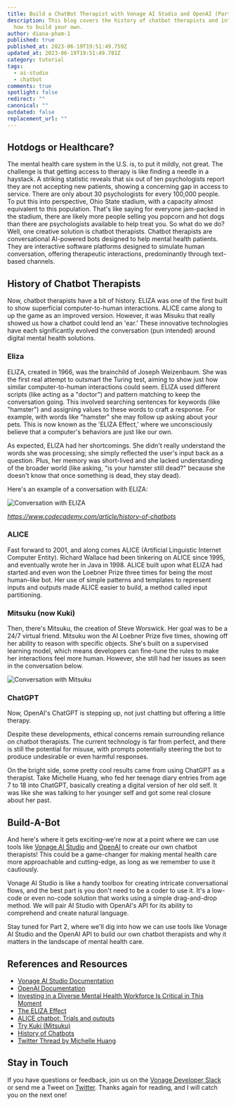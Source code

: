 ```yaml
---
title: Build a ChatBot Therapist with Vonage AI Studio and OpenAI (Part I)
description: This blog covers the history of chatbot therapists and introduces
  how to build your own.
author: diana-pham-1
published: true
published_at: 2023-06-19T19:51:49.759Z
updated_at: 2023-06-19T19:51:49.781Z
category: tutorial
tags:
  - ai-studio
  - chatbot
comments: true
spotlight: false
redirect: ""
canonical: ""
outdated: false
replacement_url: ""
---
```

## Hotdogs or Healthcare?

The mental health care system in the U.S. is, to put it mildly, not great. The challenge is that getting access to therapy is like finding a needle in a haystack. A striking statistic reveals that six out of ten psychologists report they are not accepting new patients, showing a concerning gap in access to service. There are only about 30 psychologists for every 100,000 people. To put this into perspective, Ohio State stadium, with a capacity almost equivalent to this population. That's like saying for everyone jam-packed in the stadium, there are likely more people selling you popcorn and hot dogs than there are psychologists available to help treat you. So what do we do? Well, one creative solution is chatbot therapists. Chatbot therapists are conversational AI-powered bots designed to help mental health patients. They are interactive software platforms designed to simulate human conversation, offering therapeutic interactions, predominantly through text-based channels.

## History of Chatbot Therapists

Now, chatbot therapists have a bit of history. ELIZA was one of the first built to show superficial computer-to-human interactions. ALICE came along to up the game as an improved version. However, it was Misuku that really showed us how a chatbot could lend an 'ear.' These innovative technologies have each significantly evolved the conversation (pun intended) around digital mental health solutions.

### Eliza

ELIZA, created in 1966, was the brainchild of Joseph Weizenbaum. She was the first real attempt to outsmart the Turing test, aiming to show just how similar computer-to-human interactions could seem. ELIZA used different scripts (like acting as a "doctor") and pattern matching to keep the conversation going. This involved searching sentences for keywords (like "hamster") and assigning values to these words to craft a response. For example, with words like "hamster" she may follow up asking about your pets. This is now known as the 'ELIZA Effect,' where we unconsciously believe that a computer's behaviors are just like our own.

As expected, ELIZA had her shortcomings. She didn't really understand the words she was processing; she simply reflected the user's input back as a question. Plus, her memory was short-lived and she lacked understanding of the broader world (like asking, "is your hamster still dead?" because she doesn't know that once something is dead, they stay dead).

Here's an example of a conversation with ELIZA:

![Conversation with ELIZA](/content/blog/build-a-chatbot-therapist-with-vonage-ai-studio-and-openai-part-i/eliza-convo.png "eliza-convo.png")

*https://www.codecademy.com/article/history-of-chatbots*

### ALICE

Fast forward to 2001, and along comes ALICE (Artificial Linguistic Internet Computer Entity). Richard Wallace had been tinkering on ALICE since 1995, and eventually wrote her in Java in 1998. ALICE built upon what ELIZA had started and even won the Loebner Prize three times for being the most human-like bot. Her use of simple patterns and templates to represent inputs and outputs made ALICE easier to build, a method called input partitioning.

### Mitsuku (now Kuki)

Then, there's Mitsuku, the creation of Steve Worswick. Her goal was to be a 24/7 virtual friend. Mitsuku won the AI Loebner Prize five times, showing off her ability to reason with specific objects. She's built on a supervised learning model, which means developers can fine-tune the rules to make her interactions feel more human. However, she still had her issues as seen in the conversation below.

![Conversation with Mitsuku](/content/blog/build-a-chatbot-therapist-with-vonage-ai-studio-and-openai-part-i/mitsuku-convo.png "mitsuku-convo.png")

### ChatGPT

Now, OpenAI's ChatGPT is stepping up, not just chatting but offering a little therapy.

Despite these developments, ethical concerns remain surrounding reliance on chatbot therapists. The current technology is far from perfect, and there is still the potential for misuse, with prompts potentially steering the bot to produce undesirable or even harmful responses.

On the bright side, some pretty cool results came from using ChatGPT as a therapist. Take Michelle Huang, who fed her teenage diary entries from age 7 to 18 into ChatGPT, basically creating a digital version of her old self. It was like she was talking to her younger self and got some real closure about her past. 

## Build-A-Bot

And here's where it gets exciting–we're now at a point where we can use tools like [Vonage AI Studio](https://studio.docs.ai.vonage.com/) and [OpenAI](https://openai.com/) to create our own chatbot therapists! This could be a game-changer for making mental health care more approachable and cutting-edge, as long as we remember to use it cautiously.

Vonage AI Studio is like a handy toolbox for creating intricate conversational flows, and the best part is you don't need to be a coder to use it. It's a low-code or even no-code solution that works using a simple drag-and-drop method. We will pair AI Studio with OpenAI's API for its ability to comprehend and create natural language.

Stay tuned for Part 2, where we'll dig into how we can use tools like Vonage AI Studio and the OpenAI API to build our own chatbot therapists and why it matters in the landscape of mental health care.

## References and Resources

* [Vonage AI Studio Documentation](https://studio.docs.ai.vonage.com/)
* [OpenAI Documentation](https://platform.openai.com/docs/)
* [Investing in a Diverse Mental Health Workforce Is Critical in This Moment](https://healthcity.bmc.org/policy-and-industry/investing-diverse-mental-health-workforce-critical-moment#:~:text=According%20to%20a%202020%20report,even%20lower%20in%20rural%20communities.)
* [The ELIZA Effect](https://99percentinvisible.org/episode/the-eliza-effect/)
* [ALICE chatbot: Trials and outputs](https://www.researchgate.net/publication/289684788_ALICE_chatbot_Trials_and_outputs)
* [Try Kuki (Mitsuku)](https://www.kuki.ai/)
* [History of Chatbots](https://www.codecademy.com/article/history-of-chatbots)
* [Twitter Thread by Michelle Huang](https://twitter.com/michellehuang42/status/1597005489413713921?lang=en)

## Stay in Touch

If you have questions or feedback, join us on the  [Vonage Developer Slack](https://developer.vonage.com/community/slack)  or send me a Tweet on [Twitter](https://twitter.com/dianasoyster). Thanks again for reading, and I will catch you on the next one!